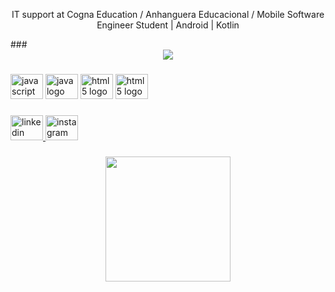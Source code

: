 <p align="center">IT support at Cogna Education / Anhanguera Educacional / Mobile Software Engineer Student | Android | Kotlin</p>
###
<div align="center">
<img src="https://github-readme-stats.vercel.app/api/top-langs/?username=ClaudioJJ"/>
</div>

###
<div align="left">
  <img src="https://cdn.jsdelivr.net/gh/devicons/devicon/icons/javascript/javascript-original.svg" height="40" width="52" alt="javascript logo"  />
  <img src="https://cdn.jsdelivr.net/gh/devicons/devicon/icons/java/java-original.svg" height="40" width="52" alt="java logo"  />
  <img src="https://cdn.jsdelivr.net/gh/devicons/devicon/icons/html5/html5-original.svg" height="40" width="52" alt="html5 logo"  />
  <img src="https://user-images.githubusercontent.com/25181517/185062810-7ee0c3d2-17f2-4a98-9d8a-a9576947692b.png" height="40" width="52" alt="html5 logo"/>
</div>

###
<div align="left">
  <a href="https://www.linkedin.com/in/claudiocesarj/" target="_blank">
    <img src="https://raw.githubusercontent.com/maurodesouza/profile-readme-generator/master/src/assets/icons/social/linkedin/default.svg" width="52" height="40" alt="linkedin logo"  />
  </a>
  <a href="https://www.instagram.com/souoclaudiojr/" target="_blank">
    <img src="https://raw.githubusercontent.com/maurodesouza/profile-readme-generator/master/src/assets/icons/social/instagram/default.svg" width="52" height="40" alt="instagram logo"  />
  </a>
</div>

###
<div align="center">
  <img height="200" src="https://i.pinimg.com/originals/16/5e/a1/165ea1fd36de790d7fd64b5a1fd8e5bb.gif"  />
</div>

###
